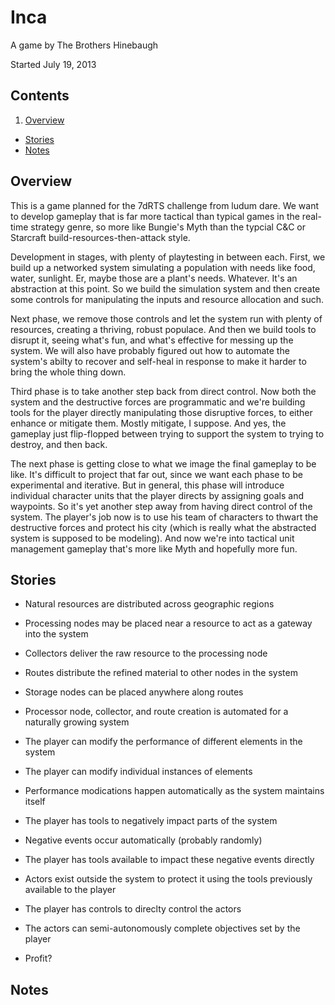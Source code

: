 # Inca
A game by The Brothers Hinebaugh

Started July 19, 2013

## Contents
1. [Overview](#overview)
- [Stories](#stories)
- [Notes](#notes)

<a id="overview"></a>
## Overview
This is a game planned for the 7dRTS challenge from ludum dare. We want to develop gameplay that is far more tactical than typical games in the real-time strategy genre, so more like Bungie's Myth than the typcial C&C or Starcraft build-resources-then-attack style.

Development in stages, with plenty of playtesting in between each. First, we build up a networked system simulating a population with needs like food, water, sunlight. Er, maybe those are a plant's needs. Whatever. It's an abstraction at this point. So we build the simulation system and then create some controls for manipulating the inputs and resource allocation and such.

Next phase, we remove those controls and let the system run with plenty of resources, creating a thriving, robust populace. And then we build tools to disrupt it, seeing what's fun, and what's effective for messing up the system. We will also have probably figured out how to automate the system's abilty to recover and self-heal in response to make it harder to bring the whole thing down.

Third phase is to take another step back from direct control. Now both the system and the destructive forces are programmatic and we're building tools for the player directly manipulating those disruptive forces, to either enhance or mitigate them. Mostly mitigate, I suppose. And yes, the gameplay just flip-flopped between trying to support the system to trying to destroy, and then back.

The next phase is getting close to what we image the final gameplay to be like. It's difficult to project that far out, since we want each phase to be experimental and iterative. But in general, this phase will introduce individual character units that the player directs by assigning goals and waypoints. So it's yet another step away from having direct control of the system. The player's job now is to use his team of characters to thwart the destructive forces and protect his city (which is really what the abstracted system is supposed to be modeling). And now we're into tactical unit management gameplay that's more like Myth and hopefully more fun.

<a id="stories"></a>
## Stories
- Natural resources are distributed across geographic regions
- Processing nodes may be placed near a resource to act as a gateway into the system
- Collectors deliver the raw resource to the processing node
- Routes distribute the refined material to other nodes in the system
- Storage nodes can be placed anywhere along routes


- Processor node, collector, and route creation is automated for a naturally growing system
- The player can modify the performance of different elements in the system
- The player can modify individual instances of elements


- Performance modications happen automatically as the system maintains itself
- The player has tools to negatively impact parts of the system
- Negative events occur automatically (probably randomly)
- The player has tools available to impact these negative events directly


- Actors exist outside the system to protect it using the tools previously available to the player
- The player has controls to direclty control the actors
- The actors can semi-autonomously complete objectives set by the player
- Profit?

<a id="notes"></a>
## Notes